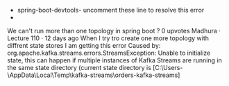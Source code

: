 - spring-boot-devtools- uncomment these line to resolve this error
-
We can't run more than one topology in spring boot ?
0 upvotes
Madhura · Lecture 110 · 12 days ago
When I try tro create one more topology with diffrent state stores  I am getting this error
Caused by: org.apache.kafka.streams.errors.StreamsException: Unable to initialize state, this can happen if multiple instances of Kafka Streams are running in the same state directory (current state directory is [C:\Users\-\AppData\Local\Temp\kafka-streams\orders-kafka-streams]